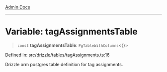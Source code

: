 [Admin Docs](/)

***

# Variable: tagAssignmentsTable

> `const` **tagAssignmentsTable**: `PgTableWithColumns`\<\{\}\>

Defined in: [src/drizzle/tables/tagAssignments.ts:16](https://github.com/PurnenduMIshra129th/talawa-api/blob/121a22b3ddb398bf77a0d89bb0bf3c4462b4730c/src/drizzle/tables/tagAssignments.ts#L16)

Drizzle orm postgres table definition for tag assignments.
